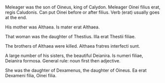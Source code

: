 Meleager was the son of Oineus, king of Calydon.
  Meleager Oinei filius erat, regis Caludonis.
    Can put Oinei before or after filius. Verb (erat) usually goes at the end. 
  
His mother was Althaea. 
  Is mater erat Althaea. 
  
That woman was the daughter of Thestius.
  Illa erat Thestii filiae.
  
The brothers of Althaea were killed.
  Althaea fratres interfecti sunt. 
  
A large number of his sisters, the beautiful Deianira.
Is numeri filiae, Deianira formosa. 
    General rule: noun first then adjective.
  
She was the daughter of Dexamenus,  the daughter of Oineus.
  Ea erat Dexameni filia, Oinei filia. 
